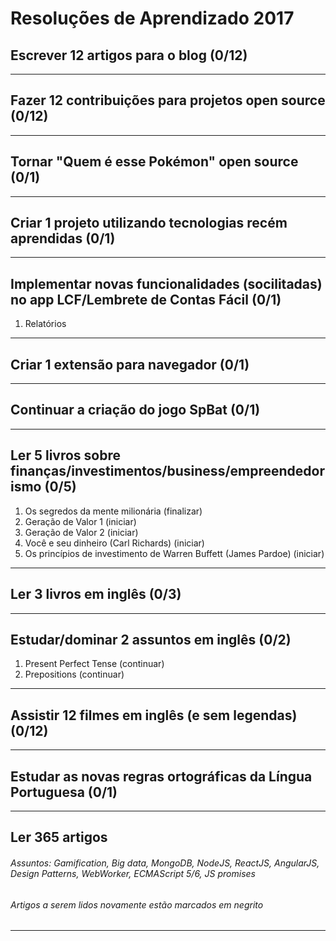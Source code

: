 # Resoluções de Aprendizado 2017


## Escrever 12 artigos para o blog (0/12)

-------------------


## Fazer 12 contribuições para projetos open source (0/12)

-------------------


## Tornar "Quem é esse Pokémon" open source (0/1)

-------------------


## Criar 1 projeto utilizando tecnologias recém aprendidas (0/1)

-------------------


## Implementar novas funcionalidades (socilitadas) no app LCF/Lembrete de Contas Fácil (0/1)
1. Relatórios

-------------------


## Criar 1 extensão para navegador (0/1)

-------------------


## Continuar a criação do jogo SpBat (0/1)

-------------------


## Ler 5 livros sobre finanças/investimentos/business/empreendedorismo (0/5)
1. Os segredos da mente milionária (finalizar)
2. Geração de Valor 1 (iniciar)
3. Geração de Valor 2 (iniciar)
4. Você e seu dinheiro (Carl Richards) (iniciar)
5. Os princípios de investimento de Warren Buffett (James Pardoe) (iniciar)

-------------------


## Ler 3 livros em inglês (0/3)

-------------------


## Estudar/dominar 2 assuntos em inglês (0/2)
1. Present Perfect Tense (continuar)
2. Prepositions (continuar)

-------------------


## Assistir 12 filmes em inglês (e sem legendas) (0/12)

-------------------


## Estudar as novas regras ortográficas da Língua Portuguesa (0/1)

-------------------


## Ler 365 artigos
###### _Assuntos: Gamification, Big data, MongoDB, NodeJS, ReactJS, AngularJS, Design Patterns, WebWorker, ECMAScript 5/6, JS promises_
###### _Artigos a serem lidos novamente estão marcados em negrito_

-------------------
